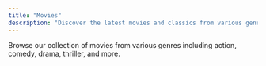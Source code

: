 ```yaml
---
title: "Movies"
description: "Discover the latest movies and classics from various genres"
---
```


Browse our collection of movies from various genres including action, comedy, drama, thriller, and more. 